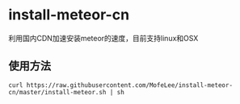 # install-meteor-cn
利用国内CDN加速安装meteor的速度，目前支持linux和OSX

## 使用方法

```shell
curl https://raw.githubusercontent.com/MofeLee/install-meteor-cn/master/install-meteor.sh | sh
```
